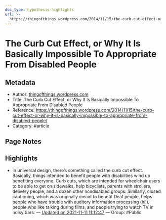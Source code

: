 ```yaml
---
doc_type: hypothesis-highlights
url: >-
  https://thingofthings.wordpress.com/2014/11/15/the-curb-cut-effect-or-why-it-is-basically-impossible-to-appropriate-from-disabled-people/
---
```


# The Curb Cut Effect, or Why It Is Basically Impossible To Appropriate From Disabled People

## Metadata
- Author: [thingofthings.wordpress.com]()
- Title: The Curb Cut Effect, or Why It Is Basically Impossible To Appropriate From Disabled People
- Reference: https://thingofthings.wordpress.com/2014/11/15/the-curb-cut-effect-or-why-it-is-basically-impossible-to-appropriate-from-disabled-people/
- Category: #article

## Page Notes
## Highlights
- In universal design, there’s something called the curb cut effect. Basically, things intended to benefit people with disabilities wind up benefiting everyone. Curb cuts, which are intended for wheelchair users to be able to get on sidewalks, help bicyclists, parents with strollers, delivery people, and a dozen other nondisabled groups. Similarly, closed captioning, which was originally meant to benefit Deaf people, helps people who have trouble with auditory information processing (hi!), people who like talking during films, and people trying to watch TV in noisy bars. — [Updated on 2021-11-11 11:12:47](https://hyp.is/613CoELXEeytWT85IrMGtg/thingofthings.wordpress.com/2014/11/15/the-curb-cut-effect-or-why-it-is-basically-impossible-to-appropriate-from-disabled-people/) — Group: #Public







